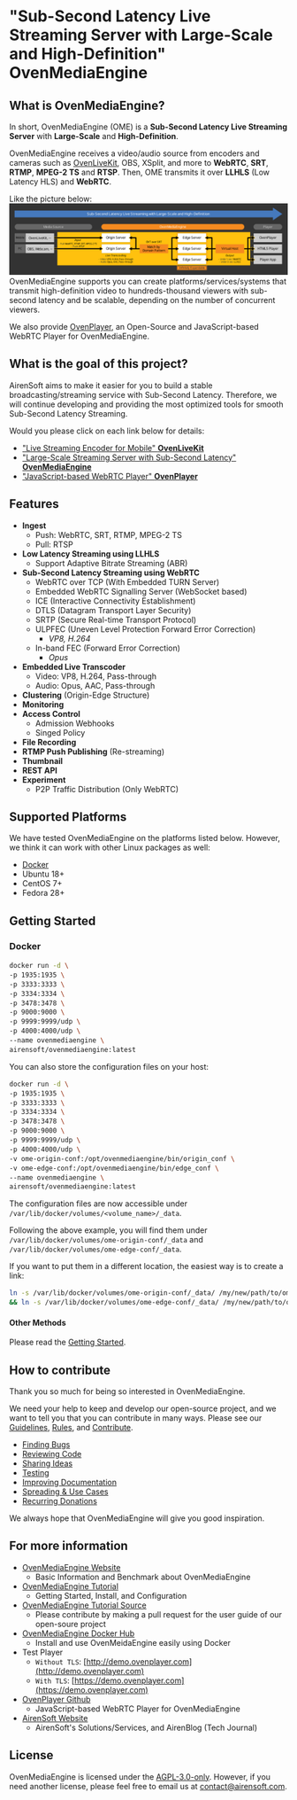 # "Sub-Second Latency Live Streaming Server with Large-Scale and High-Definition" OvenMediaEngine


## What is OvenMediaEngine?

In short, OvenMediaEngine (OME) is a <b>Sub-Second Latency Live Streaming Server</b> with <b>Large-Scale</b> and <b>High-Definition</b>.

OvenMediaEngine receives a video/audio source from encoders and cameras such as [OvenLiveKit](https://www.ovenmediaengine.com/olk), OBS, XSplit, and more to <b>WebRTC</b>, <b>SRT</b>, <b>RTMP</b>, <b>MPEG-2 TS</b> and <b>RTSP</b>.  Then, OME transmits it over <b>LLHLS</b> (Low Latency HLS) and <b>WebRTC</b>.

Like the picture below:
<img src="dist/OME_LLHLS_220610.svg" style="max-width: 100%; height: auto;">
OvenMediaEngine supports you can create platforms/services/systems that transmit high-definition video to hundreds-thousand viewers with sub-second latency and be scalable, depending on the number of concurrent viewers.

We also provide [OvenPlayer](https://github.com/AirenSoft/OvenPlayer), an Open-Source and JavaScript-based WebRTC Player for OvenMediaEngine.


## What is the goal of this project?

AirenSoft aims to make it easier for you to build a stable broadcasting/streaming service with Sub-Second Latency.
Therefore, we will continue developing and providing the most optimized tools for smooth Sub-Second Latency Streaming.

Would you please click on each link below for details:
* ["Live Streaming Encoder for Mobile" <b>OvenLiveKit](https://www.ovenmediaengine.com/olk)</b>
* ["Large-Scale Streaming Server with Sub-Second Latency" <b>OvenMediaEngine](https://www.ovenmediaengine.com/ome)</b>
* ["JavaScript-based WebRTC Player" <b>OvenPlayer](https://www.ovenmediaengine.com/ovenplayer)</b>


## Features

* <b>Ingest</b>
  * Push: WebRTC, SRT, RTMP, MPEG-2 TS
  * Pull: RTSP
* <b>Low Latency Streaming using LLHLS</b> 
  * Support Adaptive Bitrate Streaming (ABR)
* <b>Sub-Second Latency Streaming using WebRTC</b>
  * WebRTC over TCP (With Embedded TURN Server)
  * Embedded WebRTC Signalling Server (WebSocket based)
  * ICE (Interactive Connectivity Establishment)
  * DTLS (Datagram Transport Layer Security)
  * SRTP (Secure Real-time Transport Protocol)
  * ULPFEC (Uneven Level Protection Forward Error Correction)
    * <i>VP8, H.264</i>
  * In-band FEC (Forward Error Correction)
    * <i>Opus</i>
* <b>Embedded Live Transcoder</b>
  * Video: VP8, H.264, Pass-through
  * Audio: Opus, AAC, Pass-through
* <b>Clustering</b> (Origin-Edge Structure)
* <b>Monitoring</b>
* <b>Access Control</b>
  * Admission Webhooks
  * Singed Policy
* <b>File Recording</b>
* <b>RTMP Push Publishing</b> (Re-streaming)
* <b>Thumbnail</b>
* <b>REST API</b>
* <b>Experiment</b>
  * P2P Traffic Distribution (Only WebRTC)


## Supported Platforms

We have tested OvenMediaEngine on the platforms listed below. However, we think it can work with other Linux packages as well:

* [Docker](https://hub.docker.com/r/airensoft/ovenmediaengine)
* Ubuntu 18+
* CentOS 7+
* Fedora 28+


## Getting Started

### Docker

```bash
docker run -d \
-p 1935:1935 \
-p 3333:3333 \
-p 3334:3334 \
-p 3478:3478 \
-p 9000:9000 \
-p 9999:9999/udp \
-p 4000:4000/udp \
--name ovenmediaengine \
airensoft/ovenmediaengine:latest
```

You can also store the configuration files on your host:

```bash
docker run -d \
-p 1935:1935 \
-p 3333:3333 \
-p 3334:3334 \
-p 3478:3478 \
-p 9000:9000 \
-p 9999:9999/udp \
-p 4000:4000/udp \
-v ome-origin-conf:/opt/ovenmediaengine/bin/origin_conf \
-v ome-edge-conf:/opt/ovenmediaengine/bin/edge_conf \
--name ovenmediaengine \
airensoft/ovenmediaengine:latest
```

The configuration files are now accessible under `/var/lib/docker/volumes/<volume_name>/_data`.

Following the above example, you will find them under `/var/lib/docker/volumes/ome-origin-conf/_data` and `/var/lib/docker/volumes/ome-edge-conf/_data`.

If you want to put them in a different location, the easiest way is to create a link:
```bash
ln -s /var/lib/docker/volumes/ome-origin-conf/_data/ /my/new/path/to/ome-origin-conf \
&& ln -s /var/lib/docker/volumes/ome-edge-conf/_data/ /my/new/path/to/ome-edge-conf
```

#### Other Methods

Please read the [Getting Started](https://airensoft.gitbook.io/ovenmediaengine/getting-started).


## How to contribute

Thank you so much for being so interested in OvenMediaEngine.

We need your help to keep and develop our open-source project, and we want to tell you that you can contribute in many ways. Please see our [Guidelines](CONTRIBUTING.md), [Rules](CODE_OF_CONDUCT.md), and [Contribute](https://www.ovenmediaengine.com/contribute).

- [Finding Bugs](https://github.com/AirenSoft/OvenMediaEngine/blob/master/CONTRIBUTING.md#finding-bugs)
- [Reviewing Code](https://github.com/AirenSoft/OvenMediaEngine/blob/master/CONTRIBUTING.md#reviewing-code)
- [Sharing Ideas](https://github.com/AirenSoft/OvenMediaEngine/blob/master/CONTRIBUTING.md#sharing-ideas)
- [Testing](https://github.com/AirenSoft/OvenMediaEngine/blob/master/CONTRIBUTING.md#testing)
- [Improving Documentation](https://github.com/AirenSoft/OvenMediaEngine/blob/master/CONTRIBUTING.md#improving-documentation)
- [Spreading & Use Cases](https://github.com/AirenSoft/OvenMediaEngine/blob/master/CONTRIBUTING.md#spreading--use-cases)
- [Recurring Donations](https://github.com/AirenSoft/OvenMediaEngine/blob/master/CONTRIBUTING.md#recurring-donations)

We always hope that OvenMediaEngine will give you good inspiration.


## For more information

* [OvenMediaEngine Website](https://ovenmediaengine.com) 
  * Basic Information and Benchmark about OvenMediaEngine
* [OvenMediaEngine Tutorial](https://airensoft.gitbook.io/ovenmediaengine/)
  * Getting Started, Install, and Configuration
* [OvenMediaEngine Tutorial Source](https://github.com/AirenSoft/OvenMediaEngineDocs)
  * Please contribute by making a pull request for the user guide of our open-soure project
* [OvenMediaEngine Docker Hub](https://hub.docker.com/r/airensoft/ovenmediaengine)
  * Install and use OvenMeidaEngine easily using Docker
* Test Player
  * `Without TLS`: [http://demo.ovenplayer.com](http://demo.ovenplayer.com)
  * `With TLS`: [https://demo.ovenplayer.com](https://demo.ovenplayer.com)
* [OvenPlayer Github](https://github.com/AirenSoft/OvenPlayer)
  * JavaScript-based WebRTC Player for OvenMediaEngine
* [AirenSoft Website](https://www.airensoft.com/)
  * AirenSoft's Solutions/Services, and AirenBlog (Tech Journal)


## License

OvenMediaEngine is licensed under the [AGPL-3.0-only](LICENSE).
However, if you need another license, please feel free to email us at [contact@airensoft.com](mailto:contact@airensoft.com).
